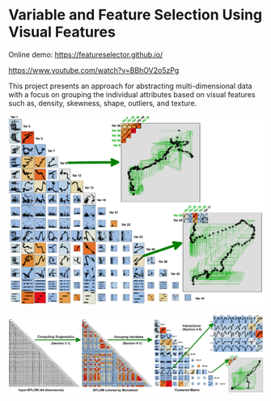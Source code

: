 # Variable and Feature Selection Using Visual Features

Online demo: https://featureselector.github.io/

https://www.youtube.com/watch?v=BBhOV2o5zPg

This project presents an approach for abstracting multi-dimensional data with a focus on grouping the individual attributes based on visual features such as, density, skewness, shape, outliers, and texture.

![ScreenShot](https://github.com/iDataVisualizationLab/Scagnostics/blob/master/figures/Figure10.png)

![ScreenShot](https://github.com/iDataVisualizationLab/Scagnostics/blob/master/figures/Figure7.png)
